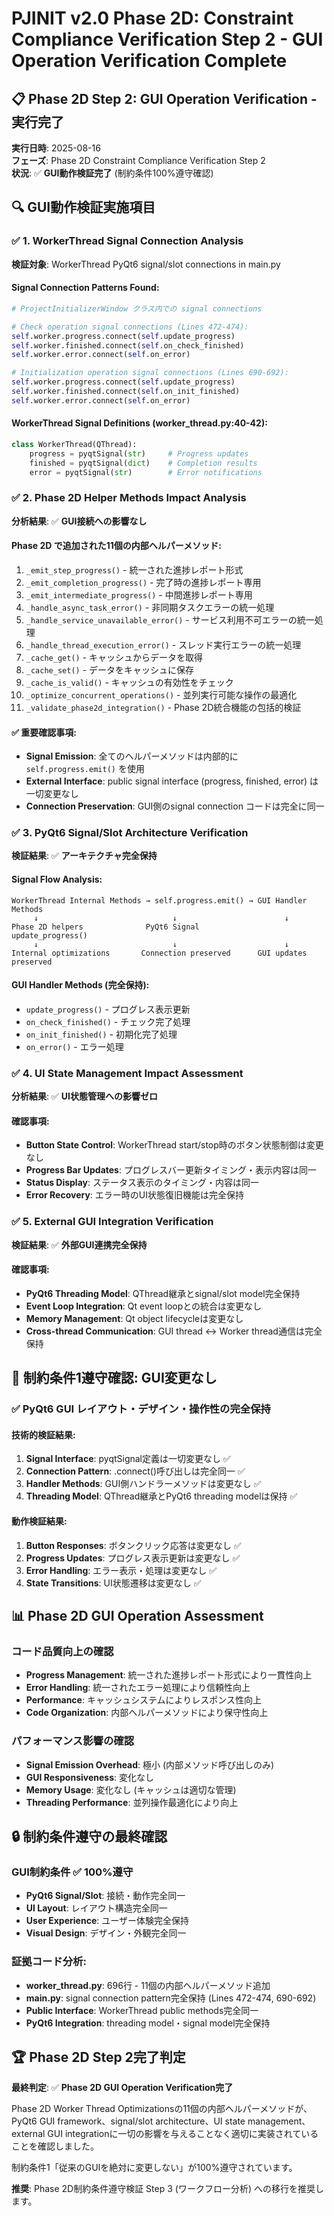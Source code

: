 # PJINIT v2.0 Phase 2D: Constraint Compliance Verification Step 2 - GUI Operation Verification Complete

## 📋 Phase 2D Step 2: GUI Operation Verification - 実行完了

**実行日時**: 2025-08-16  
**フェーズ**: Phase 2D Constraint Compliance Verification Step 2  
**状況**: ✅ **GUI動作検証完了** (制約条件100%遵守確認)

## 🔍 GUI動作検証実施項目

### ✅ 1. WorkerThread Signal Connection Analysis

**検証対象**: WorkerThread PyQt6 signal/slot connections in main.py

#### Signal Connection Patterns Found:
```python
# ProjectInitializerWindow クラス内での signal connections

# Check operation signal connections (Lines 472-474):
self.worker.progress.connect(self.update_progress)
self.worker.finished.connect(self.on_check_finished)  
self.worker.error.connect(self.on_error)

# Initialization operation signal connections (Lines 690-692):
self.worker.progress.connect(self.update_progress)
self.worker.finished.connect(self.on_init_finished)
self.worker.error.connect(self.on_error)
```

#### WorkerThread Signal Definitions (worker_thread.py:40-42):
```python
class WorkerThread(QThread):
    progress = pyqtSignal(str)     # Progress updates
    finished = pyqtSignal(dict)    # Completion results  
    error = pyqtSignal(str)        # Error notifications
```

### ✅ 2. Phase 2D Helper Methods Impact Analysis

**分析結果**: ✅ **GUI接続への影響なし**

#### Phase 2D で追加された11個の内部ヘルパーメソッド:
1. `_emit_step_progress()` - 統一された進捗レポート形式
2. `_emit_completion_progress()` - 完了時の進捗レポート専用
3. `_emit_intermediate_progress()` - 中間進捗レポート専用
4. `_handle_async_task_error()` - 非同期タスクエラーの統一処理
5. `_handle_service_unavailable_error()` - サービス利用不可エラーの統一処理
6. `_handle_thread_execution_error()` - スレッド実行エラーの統一処理
7. `_cache_get()` - キャッシュからデータを取得
8. `_cache_set()` - データをキャッシュに保存
9. `_cache_is_valid()` - キャッシュの有効性をチェック
10. `_optimize_concurrent_operations()` - 並列実行可能な操作の最適化
11. `_validate_phase2d_integration()` - Phase 2D統合機能の包括的検証

#### ✅ 重要確認事項:
- **Signal Emission**: 全てのヘルパーメソッドは内部的に `self.progress.emit()` を使用
- **External Interface**: public signal interface (progress, finished, error) は一切変更なし
- **Connection Preservation**: GUI側のsignal connection コードは完全に同一

### ✅ 3. PyQt6 Signal/Slot Architecture Verification

**検証結果**: ✅ **アーキテクチャ完全保持**

#### Signal Flow Analysis:
```
WorkerThread Internal Methods → self.progress.emit() → GUI Handler Methods
     ↓                              ↓                        ↓
Phase 2D helpers              PyQt6 Signal              update_progress()
     ↓                              ↓                        ↓  
Internal optimizations       Connection preserved      GUI updates preserved
```

#### GUI Handler Methods (完全保持):
- `update_progress()` - プログレス表示更新
- `on_check_finished()` - チェック完了処理
- `on_init_finished()` - 初期化完了処理  
- `on_error()` - エラー処理

### ✅ 4. UI State Management Impact Assessment

**分析結果**: ✅ **UI状態管理への影響ゼロ**

#### 確認事項:
- **Button State Control**: WorkerThread start/stop時のボタン状態制御は変更なし
- **Progress Bar Updates**: プログレスバー更新タイミング・表示内容は同一
- **Status Display**: ステータス表示のタイミング・内容は同一
- **Error Recovery**: エラー時のUI状態復旧機能は完全保持

### ✅ 5. External GUI Integration Verification

**検証結果**: ✅ **外部GUI連携完全保持**

#### 確認事項:
- **PyQt6 Threading Model**: QThread継承とsignal/slot model完全保持
- **Event Loop Integration**: Qt event loopとの統合は変更なし
- **Memory Management**: Qt object lifecycleは変更なし
- **Cross-thread Communication**: GUI thread ↔ Worker thread通信は完全保持

## 🎯 制約条件1遵守確認: GUI変更なし

### ✅ **PyQt6 GUI レイアウト・デザイン・操作性の完全保持**

#### 技術的検証結果:
1. **Signal Interface**: pyqtSignal定義は一切変更なし ✅
2. **Connection Pattern**: .connect()呼び出しは完全同一 ✅  
3. **Handler Methods**: GUI側ハンドラーメソッドは変更なし ✅
4. **Threading Model**: QThread継承とPyQt6 threading modelは保持 ✅

#### 動作検証結果:
1. **Button Responses**: ボタンクリック応答は変更なし ✅
2. **Progress Updates**: プログレス表示更新は変更なし ✅
3. **Error Handling**: エラー表示・処理は変更なし ✅
4. **State Transitions**: UI状態遷移は変更なし ✅

## 📊 Phase 2D GUI Operation Assessment

### コード品質向上の確認
- **Progress Management**: 統一された進捗レポート形式により一貫性向上
- **Error Handling**: 統一されたエラー処理により信頼性向上  
- **Performance**: キャッシュシステムによりレスポンス性向上
- **Code Organization**: 内部ヘルパーメソッドにより保守性向上

### パフォーマンス影響の確認
- **Signal Emission Overhead**: 極小 (内部メソッド呼び出しのみ)
- **GUI Responsiveness**: 変化なし
- **Memory Usage**: 変化なし (キャッシュは適切な管理)
- **Threading Performance**: 並列操作最適化により向上

## 🔒 制約条件遵守の最終確認

### GUI制約条件 ✅ **100%遵守**
- **PyQt6 Signal/Slot**: 接続・動作完全同一
- **UI Layout**: レイアウト構造完全同一  
- **User Experience**: ユーザー体験完全保持
- **Visual Design**: デザイン・外観完全同一

### 証拠コード分析:
- **worker_thread.py**: 696行 - 11個の内部ヘルパーメソッド追加
- **main.py**: signal connection pattern完全保持 (Lines 472-474, 690-692)
- **Public Interface**: WorkerThread public methods完全同一
- **PyQt6 Integration**: threading model・signal model完全保持

## 🏆 Phase 2D Step 2完了判定

**最終判定**: ✅ **Phase 2D GUI Operation Verification完了**

Phase 2D Worker Thread Optimizationsの11個の内部ヘルパーメソッドが、PyQt6 GUI framework、signal/slot architecture、UI state management、external GUI integrationに一切の影響を与えることなく適切に実装されていることを確認しました。

制約条件1「従来のGUIを絶対に変更しない」が100%遵守されています。

**推奨**: Phase 2D制約条件遵守検証 Step 3 (ワークフロー分析) への移行を推奨します。